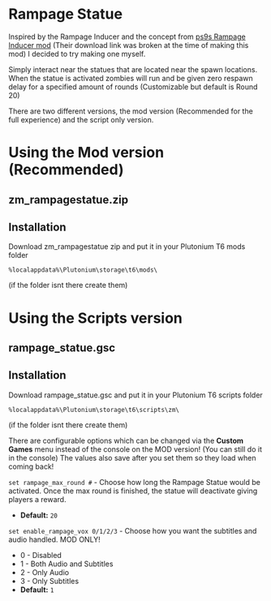 # Rampage Statue
Inspired by the Rampage Inducer and the concept from [ps9s Rampage Inducer mod](https://forum.plutonium.pw/topic/24383/release-zombies-rampage-inducer?_=1665077522772) (Their download link was broken at the time of making this mod)
I decided to try making one myself.

Simply interact near the statues that are located near the spawn locations.
When the statue is activated zombies will run and be given zero respawn delay for a specified amount of rounds (Customizable but default is Round 20)

There are two different versions, the mod version (Recommended for the full experience) and the script only version.

# Using the Mod version (Recommended)
## zm_rampagestatue.zip

## Installation
Download zm_rampagestatue zip and put it in your Plutonium T6 mods folder

```%localappdata%\Plutonium\storage\t6\mods\```

(if the folder isnt there create them)

# Using the Scripts version
## rampage_statue.gsc

## Installation
Download rampage_statue.gsc and put it in your Plutonium T6 scripts folder

```%localappdata%\Plutonium\storage\t6\scripts\zm\```

(if the folder isnt there create them)

There are configurable options which can be changed via the **Custom Games** menu instead of the console on the MOD version! (You can still do it in the console)
The values also save after you set them so they load when coming back!

``set rampage_max_round #`` - Choose how long the Rampage Statue would be activated. Once the max round is finished, the statue will deactivate giving players a reward.
- **Default:** ``20``

``set enable_rampage_vox 0/1/2/3`` - Choose how you want the subtitles and audio handled. MOD ONLY!
- 0 - Disabled
- 1 - Both Audio and Subtitles
- 2 - Only Audio
- 3 - Only Subtitles
- **Default:** ``1``
